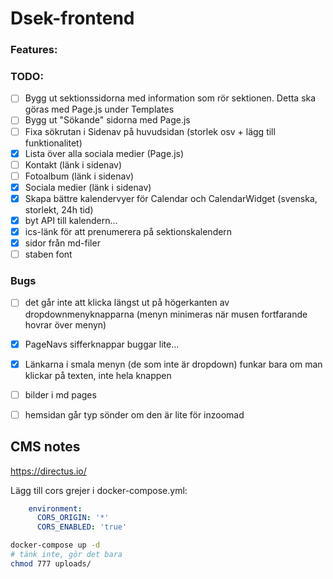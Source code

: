 # Dsek-frontend

### Features:

### TODO:
- [ ] Bygg ut sektionssidorna med information som rör sektionen. Detta ska göras med Page.js under Templates
- [ ] Bygg ut "Sökande" sidorna med Page.js
- [ ] Fixa sökrutan i Sidenav på huvudsidan (storlek osv + lägg till funktionalitet)
- [x] Lista över alla sociala medier (Page.js)
- [ ] Kontakt (länk i sidenav)
- [ ] Fotoalbum (länk i sidenav)
- [x] Sociala medier (länk i sidenav)
- [x] Skapa bättre kalendervyer för Calendar och CalendarWidget (svenska, storlekt, 24h tid)
- [x] byt API till kalendern...
- [x] ics-länk för att prenumerera på sektionskalendern
- [x] sidor från md-filer
- [ ] staben font

### Bugs
- [ ] det går inte att klicka längst ut på högerkanten av dropdownmenyknapparna (menyn minimeras när musen fortfarande hovrar över menyn)
- [x] PageNavs sifferknappar buggar lite...
- [x] Länkarna i smala menyn (de som inte är dropdown) funkar bara om man klickar på texten, inte hela knappen
- [ ] bilder i md pages
- [ ] hemsidan går typ sönder om den är lite för inzoomad


## CMS notes
https://directus.io/

Lägg till cors grejer i docker-compose.yml:
```yml
    environment:
      CORS_ORIGIN: '*'
      CORS_ENABLED: 'true'
```


```sh
docker-compose up -d
# tänk inte, gör det bara
chmod 777 uploads/
```

